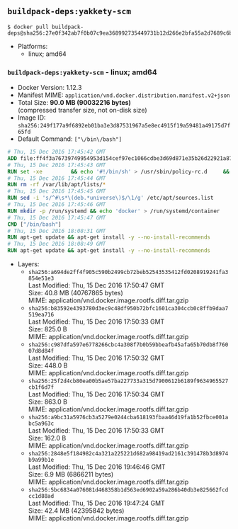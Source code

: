 ## `buildpack-deps:yakkety-scm`

```console
$ docker pull buildpack-deps@sha256:27e0f342ab7f0b07c9ea368992735449731b12d266e2bfa55a2d7689c6b0a082
```

-	Platforms:
	-	linux; amd64

### `buildpack-deps:yakkety-scm` - linux; amd64

-	Docker Version: 1.12.3
-	Manifest MIME: `application/vnd.docker.distribution.manifest.v2+json`
-	Total Size: **90.0 MB (90032216 bytes)**  
	(compressed transfer size, not on-disk size)
-	Image ID: `sha256:249f177a9f6892eb01ba3e3d87531967a5e8ec4915f19a59481a49175d7f65fd`
-	Default Command: `["\/bin\/bash"]`

```dockerfile
# Thu, 15 Dec 2016 17:45:42 GMT
ADD file:ff4f3a76739749954953d154cef97ec1066cdbe3d69d871e35b26d22921a8766 in / 
# Thu, 15 Dec 2016 17:45:43 GMT
RUN set -xe 		&& echo '#!/bin/sh' > /usr/sbin/policy-rc.d 	&& echo 'exit 101' >> /usr/sbin/policy-rc.d 	&& chmod +x /usr/sbin/policy-rc.d 		&& dpkg-divert --local --rename --add /sbin/initctl 	&& cp -a /usr/sbin/policy-rc.d /sbin/initctl 	&& sed -i 's/^exit.*/exit 0/' /sbin/initctl 		&& echo 'force-unsafe-io' > /etc/dpkg/dpkg.cfg.d/docker-apt-speedup 		&& echo 'DPkg::Post-Invoke { "rm -f /var/cache/apt/archives/*.deb /var/cache/apt/archives/partial/*.deb /var/cache/apt/*.bin || true"; };' > /etc/apt/apt.conf.d/docker-clean 	&& echo 'APT::Update::Post-Invoke { "rm -f /var/cache/apt/archives/*.deb /var/cache/apt/archives/partial/*.deb /var/cache/apt/*.bin || true"; };' >> /etc/apt/apt.conf.d/docker-clean 	&& echo 'Dir::Cache::pkgcache ""; Dir::Cache::srcpkgcache "";' >> /etc/apt/apt.conf.d/docker-clean 		&& echo 'Acquire::Languages "none";' > /etc/apt/apt.conf.d/docker-no-languages 		&& echo 'Acquire::GzipIndexes "true"; Acquire::CompressionTypes::Order:: "gz";' > /etc/apt/apt.conf.d/docker-gzip-indexes 		&& echo 'Apt::AutoRemove::SuggestsImportant "false";' > /etc/apt/apt.conf.d/docker-autoremove-suggests
# Thu, 15 Dec 2016 17:45:44 GMT
RUN rm -rf /var/lib/apt/lists/*
# Thu, 15 Dec 2016 17:45:45 GMT
RUN sed -i 's/^#\s*\(deb.*universe\)$/\1/g' /etc/apt/sources.list
# Thu, 15 Dec 2016 17:45:46 GMT
RUN mkdir -p /run/systemd && echo 'docker' > /run/systemd/container
# Thu, 15 Dec 2016 17:45:47 GMT
CMD ["/bin/bash"]
# Thu, 15 Dec 2016 18:08:31 GMT
RUN apt-get update && apt-get install -y --no-install-recommends 		ca-certificates 		curl 		wget 	&& rm -rf /var/lib/apt/lists/*
# Thu, 15 Dec 2016 18:08:49 GMT
RUN apt-get update && apt-get install -y --no-install-recommends 		bzr 		git 		mercurial 		openssh-client 		subversion 				procps 	&& rm -rf /var/lib/apt/lists/*
```

-	Layers:
	-	`sha256:a694de2ff4f905c590b2499cb72beb52543535412fd0208919241fa3854e51e3`  
		Last Modified: Thu, 15 Dec 2016 17:50:47 GMT  
		Size: 40.8 MB (40767865 bytes)  
		MIME: application/vnd.docker.image.rootfs.diff.tar.gzip
	-	`sha256:b83592e4393780d3ec9c48df950b72bfc1601ca304ccb0c8ffb9daa7519ea716`  
		Last Modified: Thu, 15 Dec 2016 17:50:33 GMT  
		Size: 825.0 B  
		MIME: application/vnd.docker.image.rootfs.diff.tar.gzip
	-	`sha256:c987dfa597e6778266cbc4a308f7b0b59bbeafb45afa65b70db8f76007d8d84f`  
		Last Modified: Thu, 15 Dec 2016 17:50:32 GMT  
		Size: 448.0 B  
		MIME: application/vnd.docker.image.rootfs.diff.tar.gzip
	-	`sha256:25f2d4cb80ea00b5ae57ba227733a315d7900612b6189f9634965527cb1f6d7f`  
		Last Modified: Thu, 15 Dec 2016 17:50:34 GMT  
		Size: 863.0 B  
		MIME: application/vnd.docker.image.rootfs.diff.tar.gzip
	-	`sha256:a9bc31a5976cb3a5279e0244cba618193fbaa46d19fa1b52fbce001abc5a963c`  
		Last Modified: Thu, 15 Dec 2016 17:50:33 GMT  
		Size: 162.0 B  
		MIME: application/vnd.docker.image.rootfs.diff.tar.gzip
	-	`sha256:2848e5f184982c4a321a225221d682a98419ad2161c391478b3d8974b9a99b1e`  
		Last Modified: Thu, 15 Dec 2016 19:46:46 GMT  
		Size: 6.9 MB (6866211 bytes)  
		MIME: application/vnd.docker.image.rootfs.diff.tar.gzip
	-	`sha256:5bc6834a076081d468358b1d563ed6902a59a286b40db3e825662fcdcc1d88ad`  
		Last Modified: Thu, 15 Dec 2016 19:47:24 GMT  
		Size: 42.4 MB (42395842 bytes)  
		MIME: application/vnd.docker.image.rootfs.diff.tar.gzip
